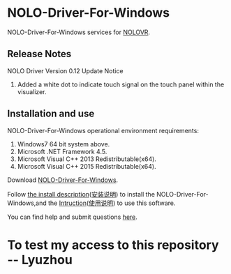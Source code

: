 # NOLO-Driver-For-Windows
NOLO-Driver-For-Windows services for [NOLOVR](https://www.nolovr.com/).
 
## Release Notes
NOLO Driver Version 0.12 Update Notice

1.  Added a white dot to indicate touch signal on the touch panel within the visualizer. 
    


## Installation and use
NOLO-Driver-For-Windows operational environment requirements:  

1. Windows7 64 bit system above.
2. Microsoft .NET Framework 4.5.
3. Microsoft Visual C++ 2013 Redistributable(x64).
4. Microsoft Visual C++ 2015 Redistributable(x64).

Download [NOLO-Driver-For-Windows](./NOLOVR).  


Follow [the install description](./Docs/Install-Description.MD)([安装说明](./Docs/Install-Description_cn.MD)) to install the NOLO-Driver-For-Windows,and the [Intruction](./Docs/Instructions.MD)([使用说明](./Docs/Instructions_cn.MD)) to use this software.


You can find help and submit questions [here](https://github.com/NOLOVR/NOLO-Driver-For-Windows/issues).

# To test my access to this repository -- Lyuzhou 